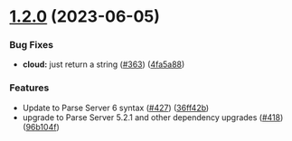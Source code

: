 # [1.2.0](https://github.com/ParsePlatform/parse-server-example/compare/1.1.0...1.2.0) (2023-06-05)


### Bug Fixes

* **cloud:** just return a string ([#363](https://github.com/ParsePlatform/parse-server-example/issues/363)) ([4fa5a88](https://github.com/ParsePlatform/parse-server-example/commit/4fa5a88c8deada01b5326d02bbe2b8c94f4445b2))

### Features

* Update to Parse Server 6 syntax ([#427](https://github.com/ParsePlatform/parse-server-example/issues/427)) ([36ff42b](https://github.com/ParsePlatform/parse-server-example/commit/36ff42b41c1298c36de5cfba89172345eba42894))
* upgrade to Parse Server 5.2.1 and other dependency upgrades ([#418](https://github.com/ParsePlatform/parse-server-example/issues/418)) ([96b104f](https://github.com/ParsePlatform/parse-server-example/commit/96b104f8ca21ea7b091924965cb7269622c4ad4f))
